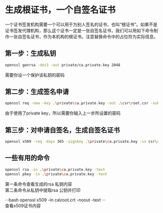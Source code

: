 # 生成根证书，一个自签名证书  
一个证书签发机构需要一个可以用于为别人签名的证书，也叫“根证书”。如果不是证书签发代理机构，那么这个证书一定是一张自签名证书，我们可以用如下命令制作一张自签名证书，作为本机构的根证书。注意替换命令中的占位符为实际信息。  
## 第一步：生成私钥  
```bash
openssl genrsa -des3 -out private/ca.private.key 2048  
```  
需要你设一个保护该私钥的密码  
## 第二步：生成签名申请  
```bash
openssl req -new -key .\private\ca.private.key -out .\csr\root.csr -subj "/C=CN/O=<你的机构名称>/OU=<机构内部门名称>/CN=<证书所有者的名字，例如域名>/emailAddress=<联系人邮箱>"  
```  
由于使用了private key，所以需要你输入上一步所设置的密码  
## 第三步：对申请自签名，生成自签名证书  
```bash
openssl x509 -req -days 365 -signkey .\private\ca.private.key -in csr\root.csr -out ca\root.crt  
```  
## 一些有用的命令  
```bash  
openssl rsa -in .\private\ca.private.key -text  
openssl pkey -in .\private\ca.private.key -text  
```  
第一条命令查看生成的rsa 私钥内容  
第二条命令从私钥中提取rsa 公钥并打印  

···bash
openssl x509 -in ca\root.crt -noout -text
···  
查看x509证书内容  


